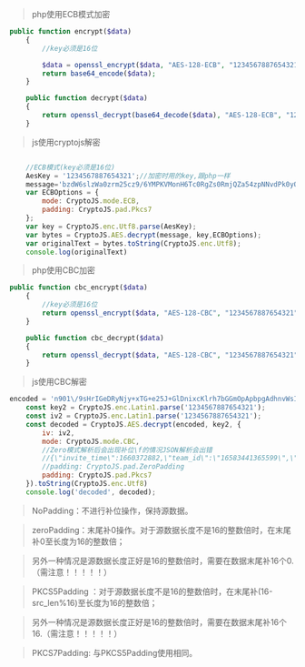 >php使用ECB模式加密

```php
public function encrypt($data)
    {
    	//key必须是16位

        $data = openssl_encrypt($data, "AES-128-ECB", "1234567887654321", OPENSSL_RAW_DATA);
        return base64_encode($data);
    }

    public function decrypt($data)
    {
        return openssl_decrypt(base64_decode($data), "AES-128-ECB", "1234567887654321",  OPENSSL_RAW_DATA);
    }
```

>js使用cryptojs解密

```js

    //ECB模式(key必须是16位)
    AesKey = '1234567887654321';//加密时用的key,跟php一样
    message='bzdW6slzWa0zrm25cz9/6YMPKVMonH6Tc0RgZs0RmjQZa54zpNNvdPk0yOtdfgDCTa8I5d3trz8cmGkfyNlpcTsIH4zQsow3Cc+H0UXzW1nVD1LXVU84iiGB0YgXYPGPS4gSthMtbQtU4YG38MwZqiEn6+cEViAjAB/QWLuF669Dtjz5Lsll+85q8RmXvrBkE3I4grgl4m70cqv90iE/KHQcKsmH0BgUy4EWY1ue9qc=';//加密后的字符窜
    var ECBOptions = {
        mode: CryptoJS.mode.ECB,
        padding: CryptoJS.pad.Pkcs7
    };
    var key = CryptoJS.enc.Utf8.parse(AesKey);
    var bytes = CryptoJS.AES.decrypt(message, key,ECBOptions);
    var originalText = bytes.toString(CryptoJS.enc.Utf8);
    console.log(originalText)
```

>php使用CBC加密

```php
public function cbc_encrypt($data)
    {
    	//key必须是16位
        return openssl_encrypt($data, "AES-128-CBC", "1234567887654321", 0,"1234567887654321");
    }

    public function cbc_decrypt($data)
    {
        return openssl_decrypt($data, "AES-128-CBC", "1234567887654321", 0,"1234567887654321");
    }
```

> js使用CBC解密

```js
encoded = 'n901\/9sHrIGeDRyNjy+xTG+e25J+GlDnixcKlrh7bGGmOpApbpgAdhnvWsIMzsUzU\/QFuKxPcU2eMUAWWn1FNKAfM7o9V7ELYJDIXpKRmRuWfVjddw\/sFesUKaqOrhZFTZLwe4HAdnOlLg4ThVM0O6IQGdwAg+FXuAYKOGZx375JU67mk9f63Ldx3d9f+GYIu7gcoDjiYEA0+9g4Y5ofp6zsjaPhuAxKsnrNtUACWVw='
    const key2 = CryptoJS.enc.Latin1.parse('1234567887654321');
    const iv2 = CryptoJS.enc.Latin1.parse('1234567887654321');
    const decoded = CryptoJS.AES.decrypt(encoded, key2, {
        iv: iv2,
        mode: CryptoJS.mode.CBC,
        //Zero模式解析后会出现补位\f的情况JSON解析会出错
        //{\"invite_time\":1660372882,\"team_id\":\"16583441365599\",\"type\":\"2\",\"user_id\":1,\"name\":\"123\",\"user_name\":\"\\u6c6a\\u4f1f\"}\f\f\f\f\f\f\f\f\f\f\f\f
        //padding: CryptoJS.pad.ZeroPadding
        padding: CryptoJS.pad.Pkcs7
    }).toString(CryptoJS.enc.Utf8)
    console.log('decoded', decoded);
```
>NoPadding：不进行补位操作，保持源数据。

>zeroPadding：末尾补0操作。对于源数据长度不是16的整数倍时，在末尾补0至长度为16的整数倍；

>另外一种情况是源数据长度正好是16的整数倍时，需要在数据末尾补16个0.（需注意！！！！！）

>PKCS5Padding ：对于源数据长度不是16的整数倍时，在末尾补(16-src_len%16)至长度为16的整数倍；

>另外一种情况是源数据长度正好是16的整数倍时，需要在数据末尾补16个16.（需注意！！！！！）

>PKCS7Padding:  与PKCS5Padding使用相同。
